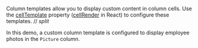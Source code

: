 Column templates allow you to display custom content in column cells. Use the [cellTemplate](/Documentation/ApiReference/UI_Components/dxDataGrid/Configuration/columns/#cellTemplate) property ([cellRender](/Documentation/ApiReference/UI_Components/dxDataGrid/Configuration/columns/#cellRender) in React) to configure these templates.
// _split_

In this demo, a custom column template is configured to display employee photos in the `Picture` column.
